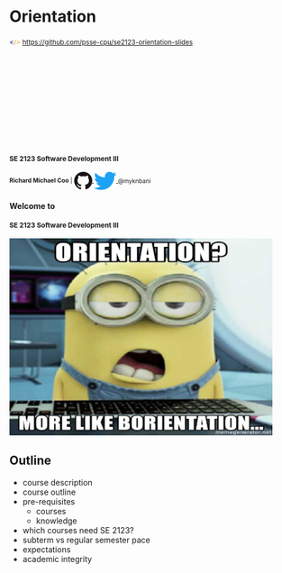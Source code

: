 Orientation
===========

<small>
  <span style="color: darkblue;">&lt;</span><span style="color: goldenrod;">/&gt;</span>
  <a href="https://github.com/psse-cpu/se2123-orientation-slides">
    https://github.com/psse-cpu/se2123-orientation-slides
  </a>
</small>

<h4 style="margin-top: 192px; font-size: 0.85em;">
  <span class="course-code">SE 2123</span>
  <span class="course-title">Software Development III</span>
</h4>

<div style="font-size: 0.75em; margin-top: 16px;">
  <b>Richard Michael Coo</b> |

  <a href="https://github.com/myknbani">
    <img style="vertical-align: middle" src="images/github-32px.png" alt="github logo">
  </a>
  <a href="https://twitter.com/myknbani">
    <img style="vertical-align: middle" src="images/twitter-32px.png" alt="twitterlogo">
  </a>
  <span style="vertical-align: middle">@myknbani</span>
</div>



#### Welcome to

<h4 style="font-size: 0.85em;">
  <span class="course-code">SE 2123</span>
  <span class="course-title">Software Development III</span>
</h4>

<img src="images/borientation.jpg" alt="borientation">



Outline
-------

* course description
* course outline
* pre-requisites
  - courses
  - knowledge
* which courses need SE 2123?
* subterm vs regular semester pace
* expectations
* academic integrity